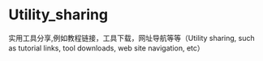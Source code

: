 # Utility_sharing
实用工具分享,例如教程链接，工具下载，网址导航等等（Utility sharing, such as tutorial links, tool downloads, web site navigation, etc）
